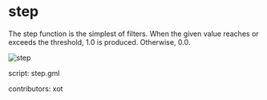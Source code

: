 step
====

The step function is the simplest of filters. When the given value reaches
or exceeds the threshold, 1.0 is produced. Otherwise, 0.0.

![step](/images/step1.png)

script: step.gml

contributors: xot
